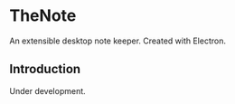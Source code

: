 # TheNote
An extensible desktop note keeper. Created with Electron.

## Introduction
Under development.
